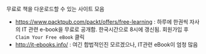 무료로 책을 다운로드할 수 있는 사이트 모음

* https://www.packtpub.com/packt/offers/free-learning : 하루에 한권씩 자사의 IT 관련 e-book을 무료로 공개함. 한국시간으로 8시에 갱신됨.
회원가입 후 `Claim Your Free eBook` 클릭
* http://it-ebooks.info/ : 여긴 합법적인진 모르겠으나, IT관련 eBook이 엄청 많음